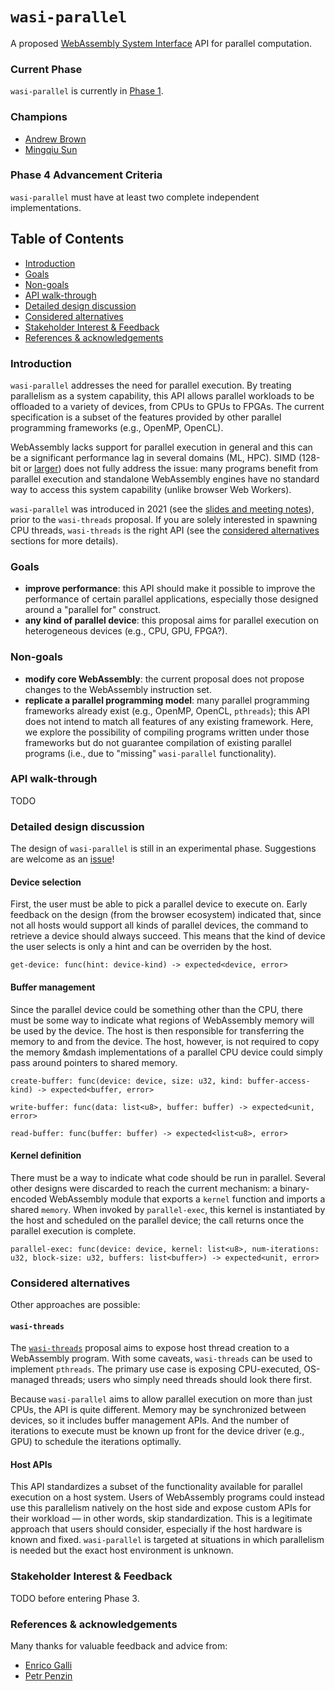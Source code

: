 # `wasi-parallel`

A proposed [WebAssembly System Interface](https://github.com/WebAssembly/WASI)
API for parallel computation.

### Current Phase

`wasi-parallel` is currently in [Phase 1].

[Phase 1]: https://github.com/WebAssembly/WASI/blob/main/Proposals.md#phase-1---feature-proposal-cg

### Champions

- [Andrew Brown](https://github.com/abrown)
- [Mingqiu Sun](https://github.com/mingqiusun)

### Phase 4 Advancement Criteria

`wasi-parallel` must have at least two complete independent implementations.

## Table of Contents

- [Introduction](#introduction)
- [Goals ](#goal)
- [Non-goals](#non-goals)
- [API walk-through](#api-walk-through)
- [Detailed design discussion](#detailed-design-discussion)
- [Considered alternatives](#considered-alternatives)
- [Stakeholder Interest & Feedback](#stakeholder-interest--feedback)
- [References & acknowledgements](#references--acknowledgements)



### Introduction

`wasi-parallel` addresses the need for parallel execution. By treating
parallelism as a system capability, this API allows parallel workloads to be
offloaded to a variety of devices, from CPUs to GPUs to FPGAs. The current
specification is a subset of the features provided by other parallel programming
frameworks (e.g., OpenMP, OpenCL).

WebAssembly lacks support for parallel execution in general and this can be a
significant performance lag in several domains (ML, HPC). SIMD (128-bit or
[larger]) does not fully address the issue: many programs benefit from parallel
execution and standalone WebAssembly engines have no standard way to access this system
capability (unlike browser Web Workers).

[larger]: https://github.com/WebAssembly/flexible-vectors

`wasi-parallel` was introduced in 2021 (see the [slides and meeting notes]),
prior to the `wasi-threads` proposal. If you are solely interested in spawning
CPU threads, `wasi-threads` is the right API (see the [considered
alternatives](#considered-alternatives) sections for more details).

[slides and meeting notes]: https://github.com/WebAssembly/meetings/blob/main/wasi/2021/WASI-08-12.md



### Goals

- __improve performance__: this API should make it possible to improve the
  performance of certain parallel applications, especially those designed around
  a "parallel for" construct.
- __any kind of parallel device__: this proposal aims for parallel execution on
  heterogeneous devices (e.g., CPU, GPU, FPGA?).



### Non-goals

- __modify core WebAssembly__: the current proposal does not propose changes to
  the WebAssembly instruction set.
- __replicate a parallel programming model__: many parallel programming
  frameworks already exist (e.g., OpenMP, OpenCL, `pthreads`); this API does not
  intend to match all features of any existing framework. Here, we explore the
  possibility of compiling programs written under those frameworks but do not
  guarantee compilation of existing parallel programs (i.e., due to "missing"
  `wasi-parallel` functionality).



### API walk-through

TODO




### Detailed design discussion

The design of `wasi-parallel` is still in an experimental phase. Suggestions are
welcome as an [issue]!

[issue]: https://github.com/WebAssembly/wasi-parallel/issues

#### Device selection

First, the user must be able to pick a parallel device to execute on. Early
feedback on the design (from the browser ecosystem) indicated that, since not
all hosts would support all kinds of parallel devices, the command to retrieve a
device should always succeed. This means that the kind of device the user
selects is only a hint and can be overriden by the host.

```wit
get-device: func(hint: device-kind) -> expected<device, error>
```

#### Buffer management

Since the parallel device could be something other than the CPU, there must be
some way to indicate what regions of WebAssembly memory will be used by the
device. The host is then responsible for transferring the memory to and from the
device. The host, however, is not required to copy the memory &mdash
implementations of a parallel CPU device could simply pass around pointers to
shared memory.

```wit
create-buffer: func(device: device, size: u32, kind: buffer-access-kind) -> expected<buffer, error>
```
```wit
write-buffer: func(data: list<u8>, buffer: buffer) -> expected<unit, error>
```
```wit
read-buffer: func(buffer: buffer) -> expected<list<u8>, error>
```

#### Kernel definition

There must be a way to indicate what code should be run in parallel. Several
other designs were discarded to reach the current mechanism: a binary-encoded
WebAssembly module that exports a `kernel` function and imports a shared
`memory`. When invoked by `parallel-exec`, this kernel is instantiated by the
host and scheduled on the parallel device; the call returns once the parallel
execution is complete.

```wit
parallel-exec: func(device: device, kernel: list<u8>, num-iterations: u32, block-size: u32, buffers: list<buffer>) -> expected<unit, error>
```



### Considered alternatives

Other approaches are possible:

#### `wasi-threads`

The [`wasi-threads`] proposal aims to expose host thread creation to a
WebAssembly program. With some caveats, `wasi-threads` can be used to implement
`pthreads`. The primary use case is exposing CPU-executed, OS-managed
threads; users who simply need threads should look there first.

Because `wasi-parallel` aims to allow parallel execution on more than just CPUs,
the API is quite different. Memory may be synchronized between devices, so it
includes buffer management APIs. And the number of iterations to execute must be
known up front for the device driver (e.g., GPU) to schedule the iterations
optimally.

[`wasi-threads`]: https://github.com/WebAssembly/wasi-threads

#### Host APIs

This API standardizes a subset of the functionality available for parallel
execution on a host system. Users of WebAssembly programs could instead use this
parallelism natively on the host side and expose custom APIs for their workload
&mdash; in other words, skip standardization. This is a legitimate approach that
users should consider, especially if the host hardware is known and fixed.
`wasi-parallel` is targeted at situations in which parallelism is needed but the
exact host environment is unknown.



### Stakeholder Interest & Feedback

TODO before entering Phase 3.




### References & acknowledgements

Many thanks for valuable feedback and advice from:

- [Enrico Galli](https://github.com/egalli)
- [Petr Penzin](https://github.com/penzn)

